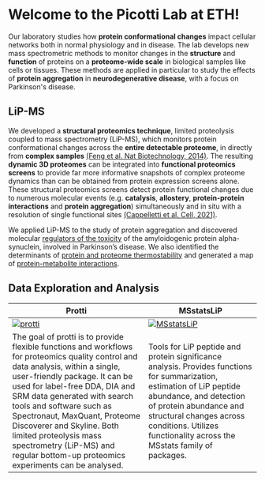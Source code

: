 # Welcome to the Picotti Lab at ETH!

Our laboratory studies how **protein conformational changes** impact cellular networks both in normal physiology and in disease. The lab develops
new mass spectrometric methods to monitor changes in the **structure** and **function** of proteins on a **proteome-wide scale** in biological samples like cells or tissues. These methods are applied in particular to study the effects of **protein aggregation** in **neurodegenerative disease**, with a focus on Parkinson's disease.

## LiP-MS
We developed a **structural proteomics technique**, limited proteolysis coupled to mass spectrometry (LiP-MS), which monitors protein conformational changes across the **entire detectable proteome**, in directly from **complex samples** [(Feng et al. Nat Biotechnology, 2014)](https://www.nature.com/articles/nbt.2999). The resulting **dynamic 3D proteomes** can be integrated into **functional proteomics screens** to provide far more informative snapshots of complex proteome dynamics than can be obtained from protein expression screens alone. These structural proteomics screens detect protein functional changes due to numerous molecular events
(e.g. **catalysis**, **allostery**, **protein-protein interactions** and **protein aggregation**) simultaneously and in situ with a resolution of single functional sites [(Cappelletti et al. Cell, 2021)](https://www.cell.com/cell/fulltext/S0092-8674(20)31691-3?_returnURL=https%3A%2F%2Flinkinghub.elsevier.com%2Fretrieve%2Fpii%2FS0092867420316913%3Fshowall%3Dtrue). 

We applied LiP-MS to the study of protein aggregation and discovered molecular [regulators of the toxicity](https://www.cell.com/cell-systems/fulltext/S2405-4712(19)30267-4?_returnURL=https%3A%2F%2Flinkinghub.elsevier.com%2Fretrieve%2Fpii%2FS2405471219302674%3Fshowall%3Dtrue) of the amyloidogenic protein alpha-synuclein, involved in Parkinson’s disease. We also identified the determinants of [protein and proteome thermostability](https://www.science.org/doi/10.1126/science.aai7825?url_ver=Z39.88-2003&rfr_id=ori:rid:crossref.org&rfr_dat=cr_pub%20%200pubmed) and generated a map of [protein-metabolite interactions](https://www.cell.com/cell/fulltext/S0092-8674(17)31448-4?_returnURL=https%3A%2F%2Flinkinghub.elsevier.com%2Fretrieve%2Fpii%2FS0092867417314484%3Fshowall%3Dtrue).

## Data Exploration and Analysis


| Protti  | MSstatsLiP  |
| --- | --- |
[![protti](https://jpquast.github.io/protti/reference/figures/logo.png)](https://jpquast.github.io/protti/) | [![MSstatsLiP](https://opengraph.githubassets.com/771a7a7dde22891759942c1e21cd0826d7b23e0396d80fd844be048cb5b0bc0a/Vitek-Lab/MSstatsLiP)](https://github.com/Vitek-Lab/MSstatsLiP)
| The goal of protti is to provide flexible functions and workflows for proteomics quality control and data analysis, within a single, user-friendly package. It can be used for label-free DDA, DIA and SRM data generated with search tools and software such as Spectronaut, MaxQuant, Proteome Discoverer and Skyline. Both limited proteolysis mass spectrometry (LiP-MS) and regular bottom-up proteomics experiments can be analysed.  | Tools for LiP peptide and protein significance analysis. Provides functions for summarization, estimation of LiP peptide abundance, and detection of protein abundance and structural changes across conditions. Utilizes functionality across the MSstats family of packages.


